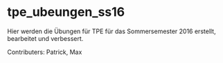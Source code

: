 # tpe_ubeungen_ss16
Hier werden die Übungen für TPE für das Sommersemester 2016 erstellt, bearbeitet und verbessert.

Contributers: Patrick, Max
